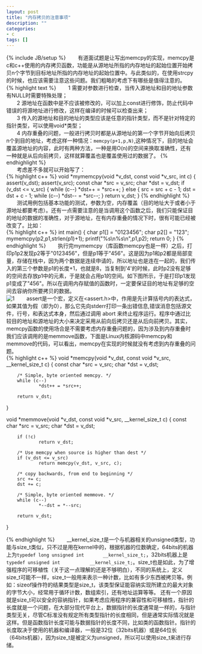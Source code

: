 ```yaml
---
layout: post
title: "内存拷贝的注意事项"
description: ""
categories: 
- c
tags: []
---
```

{% include JB/setup %}
　　有道面试题是让写出memcpy的实现，memcpy是c和c++使用的内存拷贝函数，功能是从源地址所指的内存地址的起始位置开始拷贝n个字节到目标地址所指的内存地址的起始位置中。与此类似的，在使用strcpy的时候，也应该需要注意这些问题。我们粗略的考虑下有哪些是值得注意的。  
{% highlight text %}
　　1 需要对参数进行检查，当传入源地址和目的地址参数有NULL时需要特殊处理；    
　　2 源地址在函数中是不应该被修改的，可以加上const进行修饰，防止代码中错误的将源地址进行修改，这样在编译的时候可以检查出来；    
　　3 传入的源地址和目的地址的类型应该是任意的指针类型，而不是针对特定的指针类型，可以使用void*类型；    
　　4 内存重叠的问题，一般进行拷贝时都是从源地址的第一个字节开始向后拷贝n个到目的地址，考虑这样一种情况：`memcpy(p+1,p,N)`,这种情况下，目的地址会覆盖源地址的内容，此时有两种方法，一种是用O(n)的空间来换取准确性，还有一种就是从后向前拷贝，这样就算覆盖也是覆盖使用过的数据了。
{% endhighlight %}  
　　考虑差不多就可以开始写了：  
{% highlight c++ %}
void *mymemcpy(void *v_dst, const void *v_src, int c)
{
        assert(v_dst);
		assert(v_src);
		const char *src = v_src;
        char *dst = v_dst;
        if (v_dst <= v_src)
        {
			while (c--)
                *dst++ = *src++;
		}
		else
		{
			src = src + c - 1;
			dst = dst + c - 1;
			while (c--)
				*dst-- = *src--;
		}
        return v_dst;
}
{% endhighlight %}
　　测试用例包括基本功能的测试，参数为空，内存覆盖（目的地址大于或者小于源地址都要考虑）。还有一点需要注意的是当调用这个函数之后，我们只能保证目的地址的数据的准确性，对于源地址，在有内存重叠的情况下时，很有可能已经被改变了。比如：  
{% highlight c++ %}
int main()
{
	char p1[] = "0123456";
	char p2[] = "123";
	mymemcpy(p2,p1,strlen(p1)+1);
	printf("%s\n%s\n",p1,p2);
	return 0; 
}
{% endhighlight %}
　　执行完mymemcpy（库函数memcpy也是一样）之后，打印p1p2发现p2等于"0123456"，但是p1等于"456"。这是因为p1和p2都是局部变量，存储在栈中，因为两个数据是连续申请的，所以地址也是连在一起的，我们传入的第三个参数是p1的长度+1，也就是8，当复制到'4'的时候，此时p2没有足够的空间去存放p1中的元素，于是就会占用p1的空间。如下图所示，于是打印p1发现p1变成了"456"。所以在调用内存赋值的函数时，一定要保证目的地址有足够的空间去容纳你所要拷贝的数据。  
![1](http://github-blog.qiniudn.com/2014-09-5-memcpy-1.png-BlogPic)
　　assert是一个宏，定义在<assert.h>中，作用是先计算括号内的表达式，如果其值为假（即为0），那么它先向stderr打印一条出错信息,错误消息包括源文件，行号，和表达式本身，然后通过调用 abort 来终止程序运行。程序中通过比较目的地址和源地址的大小来决定采用从前向后拷贝还是从后向前拷贝。其实，memcpy函数的使用场合是不需要考虑内存重叠问题的，因为涉及到内存重叠时我们应该调用的是memmove函数，下面是Linux内核源码中memcpy和memmove的代码，可以看出，memcpy在实现的时候就没有考虑到内存重叠的问题。  
{% highlight c++ %}
void *memcpy(void *v_dst, const void *v_src, __kernel_size_t c)
{
        const char *src = v_src;
        char *dst = v_dst;

        /* Simple, byte oriented memcpy. */
        while (c--)
                *dst++ = *src++;

        return v_dst;
}

void *memmove(void *v_dst, const void *v_src, __kernel_size_t c)
{
        const char *src = v_src;
        char *dst = v_dst;

        if (!c)
                return v_dst;

        /* Use memcpy when source is higher than dest */
        if (v_dst <= v_src)
                return memcpy(v_dst, v_src, c);

        /* copy backwards, from end to beginning */
        src += c;
        dst += c;

        /* Simple, byte oriented memmove. */
        while (c--)
                *--dst = *--src;

        return v_dst;
}
 
{% endhighlight %}
　　__kernel_size_t是一个与机器相关的unsigned类型，功能与size_t类似，只不过是用在kernel中的，根据机器的位数确定，64bits的机器上为`typedef long unsigned int       __kernel_size_t;`，32bits机器上是`typedef unsigned int           __kernel_size_t;`。size_t也是如此，为了增强程序的可移植性（关于这一点理解的还是不够明白），不同的系统上，定义size_t可能不一样，size_t一般用来表示一种计数，比如有多少东西被拷贝等。例如：sizeof操作符的结果类型是size_t，该类型保证能容纳实现所建立的最大对象的字节大小，经常用于循环计数，数组索引，还有地址运算等等。 还有一个原因就是size_t可以安全的容纳指针，如果考虑应用程序的兼容性和可移植性，指针的长度就是一个问题，在大部分现代平台上，数据指针的长度通常是一样的，与指针类型无关，尽管C标准没有规定所有类型指针的长度相同，但是通常实际情况就是这样。但是函数指针长度可能与数据指针的长度不同，比如类的函数指针。指针的长度取决于使用的机器和编译器，一般是32位（32bits机器）或是64位长（64bits机器），因为size_t是被定义为unsigned，所以可以使用size_t来进行存储。
　　

　　